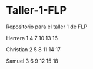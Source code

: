 # Taller-1-FLP

Repositorio para el taller 1 de FLP

Herrera 1 4 7 10 13 16

Christian 2 5 8 11 14 17 

Samuel 3 6 9 12 15 18
